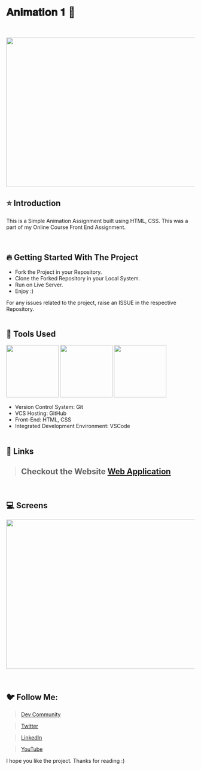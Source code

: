 # 𝐀𝐧𝐢𝐦𝐚𝐭𝐢𝐨𝐧 𝟏 🚀 

<br/>
<p align="center">
<img height="400" width="800" src="https://user-images.githubusercontent.com/76626529/183903508-1f853619-90f4-4e60-906b-11c315de7706.gif">
</p>

## ⭐ Introduction

This is a Simple Animation Assignment built using HTML, CSS. This was a part of my Online Course Front End Assignment.

   <br/>

## 🔥 Getting Started With The Project

-  Fork the Project in your Repository.
-  Clone the Forked Repository in your Local System.
-  Run on Live Server.
-  Enjoy :)

For any issues related to the project, raise an ISSUE in the respective Repository.
<br/>
<br/>

## 🔨 Tools Used

<p align="justify">
<img height="140" width="140" src="https://www.w3.org/html/logo/downloads/HTML5_Logo_256.png">
<img height="140" width="140" src="https://logodix.com/logo/470309.png">
<img height="140" width="140" src="https://code.visualstudio.com/assets/apple-touch-icon.png">
</p>

-  Version Control System: Git
-  VCS Hosting: GitHub
-  Front-End: HTML, CSS
-  Integrated Development Environment: VSCode
   <br/>
   <br/>

## 🔗 Links

> ## Checkout the Website [Web Application](https://ayush-kanduri.github.io/Animation-1/)

 <br/>

## 💻 Screens

<p align="justify">
<img height="400" width="800" src="https://user-images.githubusercontent.com/76626529/183903508-1f853619-90f4-4e60-906b-11c315de7706.gif">
</p>
<br/>

## 🐦 Follow Me:

> [Dev Community](https://dev.to/ayushkanduri)

> [Twitter](https://twitter.com/ayush_codes)

> [LinkedIn](https://www.linkedin.com/in/ayushkanduri/)

> [YouTube](https://www.youtube.com/channel/UC6c1ajC_2jF7wQp7Y13t2bg)

I hope you like the project. Thanks for reading :)
